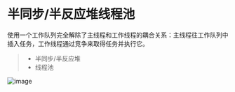 
半同步/半反应堆线程池
===============
使用一个工作队列完全解除了主线程和工作线程的耦合关系：主线程往工作队列中插入任务，工作线程通过竞争来取得任务并执行它。
> * 半同步/半反应堆
> * 线程池

![image](https://github.com/DAYceng/NoobWebServerV1.5/assets/39471587/aa52b688-6806-44d5-8acc-7835fb62a7ae)






